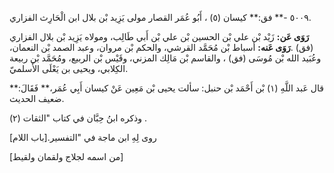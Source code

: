 ٥٠٠٩ -** فق:** كيسان (٥) ، أَبُو عُمَر القصار مولى يَزِيد بْن بلال ابن الْحَارِث الفزاري.

**رَوَى عَن:** زَيْد بْن علي بْن الحسين بْن علي بْن أَبي طَالِب، ومولاه يَزِيد بْن بلال الفزاري (فق) .**رَوَى عَنه:** أسباط بْن مُحَمَّد القرشي، والحكم بْن مروان، وعبد الصمد بْن النعمان، وعُبَيد الله بْن مُوسَى (فق) ، والقاسم بْن مَالِك المزني، وقَيْس بْن الربيع، ومُحَمَّد بْن ربيعة الكِلابي، ويحيى بن يَعْلَى الأَسلميّ.

قال عَبد اللَّهِ (١) بْن أَحْمَد بْن حنبل: سألت يحيى بْن مَعِين عَنْ كيسان أَبِي عُمَر،** فَقَالَ:** ضعيف الحديث.

وذكره ابنُ حِبَّان في كتاب "الثقات (٢) .

روى لِهِ ابن ماجة في "التفسير.[باب اللام]

[من اسمه لجلاج ولقمان ولقيط]